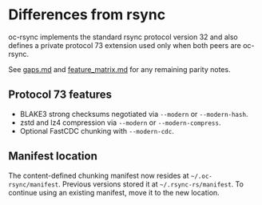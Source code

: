 # Differences from rsync

oc-rsync implements the standard rsync protocol version 32 and also defines a
private protocol 73 extension used only when both peers are oc-rsync.

See [gaps.md](gaps.md) and [feature_matrix.md](feature_matrix.md) for any remaining parity notes.

## Protocol 73 features

- BLAKE3 strong checksums negotiated via `--modern` or `--modern-hash`.
- zstd and lz4 compression via `--modern` or `--modern-compress`.
- Optional FastCDC chunking with `--modern-cdc`.

## Manifest location

The content-defined chunking manifest now resides at `~/.oc-rsync/manifest`.
Previous versions stored it at `~/.rsync-rs/manifest`. To continue using an
existing manifest, move it to the new location.
